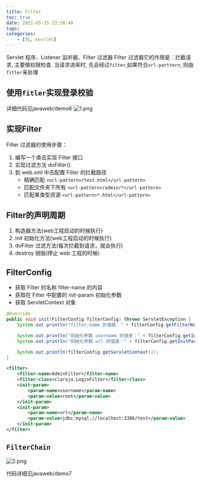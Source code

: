 ```yaml
---
title: Filter
toc: true
date: 2021-05-25 22:58:40
tags:
categories:
    - [包, sevrlet]
---
```

Servlet 程序、Listener 监听器、Filter 过滤器
Filter 过滤器它的作用是：拦截请求, 主要做权限检查.
当请求进来时, 先会经过`filter`,如果符合`url-parttern`, 则由`fitler`来处理
<!--more-->
## 使用`fitler`实现登录校验

详细代码见javaweb/demo6
![1.png](1.png)


## 实现Filter
Filter 过滤器的使用步骤：
1. 编写一个类去实现 Filter 接口
2. 实现过滤方法 doFilter()
3. 到 web.xml 中去配置 Filter 的拦截路径
    - 精确匹配 `<url-pattern>/test.html</url-pattern>`
    - 匹配文件夹下所有 `<url-pattern>/admin/*</url-pattern>`
    - 匹配某类型资源 `<url-pattern>*.html</url-pattern>`

## Filter的声明周期
1. 构造器方法(web工程启动的时候执行)
2. init 初始化方法(web工程启动的时候执行)
3. doFilter 过滤方法(每次拦截到请求，就会执行)
4. destroy 销毁(停止 web 工程的时候)


## FilterConfig
- 获取 Filter 的名称 filter-name 的内容
- 获取在 Filter 中配置的 init-param 初始化参数
- 获取 ServletContext 对象

```java
@Override
public void init(FilterConfig filterConfig) throws ServletException {
    System.out.println("filter-name 的值是：" + filterConfig.getFilterName());

    System.out.println("初始化参数 username 的值是：" + filterConfig.getInitParameter("username"));
    System.out.println("初始化参数 url 的值是：" + filterConfig.getInitParameter("url"));

    System.out.println(filterConfig.getServletContext());
}
```


```xml
<filter>
    <filter-name>AdminFilter</filter-name>
    <filter-class>claroja.LoginFilter</filter-class>
    <init-param>
        <param-name>username</param-name>
        <param-value>root</param-value>
    </init-param>
    <init-param>
        <param-name>url</param-name>
        <param-value>jdbc:mysql://localhost:3306/test</param-value>
    </init-param>
</filter>

```

## `FilterChain`
![2.png](2.png)

代码详细见javaweb/demo7